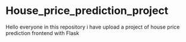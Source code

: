# House_price_prediction_project
Hello everyone in this repository i have upload a project of house price prediction frontend with Flask
